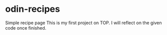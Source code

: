 # odin-recipes
Simple recipe page
This is my first project on TOP.
I will reflect on the given code once finished.